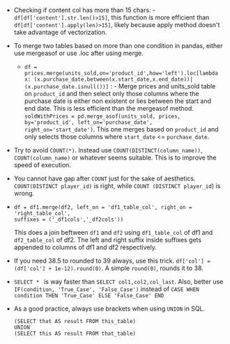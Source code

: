 - Checking if content col has more than 15 chars: - ```df[df['content'].str.len()>15]```, this function is more efficient than ```df[df['content'].apply(len)>15]```, likely because apply method doesn't take advantage of vectorization.

- To merge two tables based on more than one condition in pandas, either use mergeasof or use .loc after using merge.
  
  - ```df = prices.merge(units_sold,on='product_id',how='left').loc[lambda x: (x.purchase_date.between(x.start_date,x.end_date))|(x.purchase_date.isnull())]``` : - Merge prices and units_sold table on ```product_id``` and then select only those columns where the purchase date is either non existent or lies between the start and end date. This is less efficient than the mergeasof method. ```soldWithPrices = pd.merge_asof(units_sold, prices, by='product_id', left_on='purchase_date', right_on='start_date')```. This one merges based on ```product_id``` and only selects those columns where ```start_date``` <= ```purchase_date```. 

- Try to avoid ```COUNT(*)```. Instead use ```COUNT(DISTINCT(column_name))```, ```COUNT(column_name)``` or whatever seems suitable. This is to improve the speed of execution.

- You cannot have gap after ```COUNT``` just for the sake of aesthetics. ```COUNT(DISTINCT player_id)``` is right, while ```COUNT (DISTINCT player_id```) is wrong.

- ```
  df = df1.merge(df2, left_on = 'df1_table_col', right_on = 'right_table_col',
  suffixes = ('_df1cols','_df2cols'))
  ```
  This does a join beftween ```df1``` and ```df2``` using ```df1_table_col``` of df1 and ```df2_table_col``` of df2. The left and right suffix inside suffixes gets appended to columns of df1 and df2 respectively.
  
- If you need 38.5 to rounded to 39 always, use this trick. ```df['col'] = (df['col'] + 1e-12).round(0)```. A simple ```round(0)```, rounds it to 38.

- ```SELECT * ``` is way faster than ```SELECT col1,col2,col_last```. Also, better use ```IF(condition, 'True_Case', 'False_Case')``` instead of ```CASE WHEN condition THEN 'True_Case' ELSE 'False_Case' END```

- As a good practice, always use brackets when using ```UNION``` in SQL.
  
  ```
  (SELECT that AS result FROM this_table)
  UNION
  (SELECT this AS result FROM that_table)
  ```
